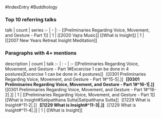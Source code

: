 #IndexEntry #Buddhology

### Top 10 referring talks
talk | count | series
:- | - |: -
[[Preliminaries Regarding Voice, Movement, and Gesture - Part 1]] | 1 | [[2020 Vajra Music]]
[[What is Insight]] | 1 | [[2007 New Years Retreat Insight Meditation]]

### Paragraphs with 4+ mentions
description | count | talk
:- | : - | :-
[[Preliminaries Regarding Voice, Movement, and Gesture - Part 1#Excercise 1 can be done in 4 postures\|Excercise 1 can be done in 4 postures]] &nbsp;&nbsp;[[0301 Preliminaries Regarding Voice, Movement, and Gesture - Part 1#^15-5\|.]] &nbsp; **[[0301 Preliminaries Regarding Voice, Movement, and Gesture - Part 1#^16-1\|.]]** &nbsp; [[0301 Preliminaries Regarding Voice, Movement, and Gesture - Part 1#^16-2\|.]] | 1 | [[Preliminaries Regarding Voice, Movement, and Gesture - Part 1]]
[[What is Insight#Satipatthana Sutta\|Satipatthana Sutta]] &nbsp;&nbsp;[[1229 What is Insight#^11-2\|.]] &nbsp; **[[1229 What is Insight#^11-3\|.]]** &nbsp; [[1229 What is Insight#^11-4\|.]] | 1 | [[What is Insight]]

